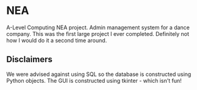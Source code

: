 # NEA
A-Level Computing NEA project. Admin management system for a dance company.
This was the first large project I ever completed. Definitely not how I would do it a second time around.

## Disclaimers
We were advised against using SQL so the database is constructed using Python objects.
The GUI is constructed using tkinter - which isn't fun!
